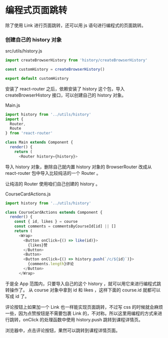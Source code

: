 # 编程式页面跳转

除了使用 Link 进行页面跳转，还可以用 js 语句进行编程式的页面跳转。

### 创建自己的 history 对象

src/utils/history.js

```js
import createBrowserHistory from 'history/createBrowserHistory'

const customHistory = createBrowserHistory()

export default customHistory
```

安装了 react-router 之后，依赖安装了 history 这个包，导入 createBrowserHistory 接口，可以创建自己的 history 对象。

Main.js

```js
import history from '../utils/history'
import {
  Router,
  Route
} from 'react-router'

class Main extends Component {
  render() {
    return (
      <Router history={history}>
```

导入 history 对象，删除自己就内置 history 对象的 BrowserRouter 改成从 react-router 包中导入比较纯洁的一个 Router 。

让纯洁的 Router 使用咱们自己创建的 history 。


CourseCardActions.js

```js
import history from '../utils/history'

class CourseCardActions extends Component {
  render() {
    const { id, likes } = course
    const comments = commentsByCourseId[id] || []
    return (
      <Wrap>
        <Button onClick={() => like(id)}>
          {likes}赞
        </Button>
        <Button>
        <Button onClick={() => history.push(`/c/${id}`)}>
          {comments.length}评论
        </Button>
      </Wrap>
```

于是全 App 范围内，只要导入自己的这个 history ，就可以用它来进行编程式跳转操作了。
从 course 对象中拿到 id 和 likes ，这样下面的 course.id 就都可以写成 id  了。

评论按钮上如果加一个 Link 也一样能实现页面跳转，不过写 css 的时候就会麻烦一些，因为点赞按钮是不需要包裹 Link 的，不对称。所以这里用编程的方式来进行跳转，onClick 的处理函数中使用 history.push 跳转到课程详情页。

浏览器中，点击评论按钮，果然可以跳转到课程详情页面。
